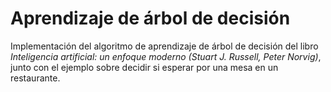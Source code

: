 # Aprendizaje de árbol de decisión

Implementación del algoritmo de aprendizaje de árbol de decisión del
libro *Inteligencia artificial: un enfoque moderno (Stuart J. Russell,
Peter Norvig)*, junto con el ejemplo sobre decidir si esperar por una
mesa en un restaurante.

